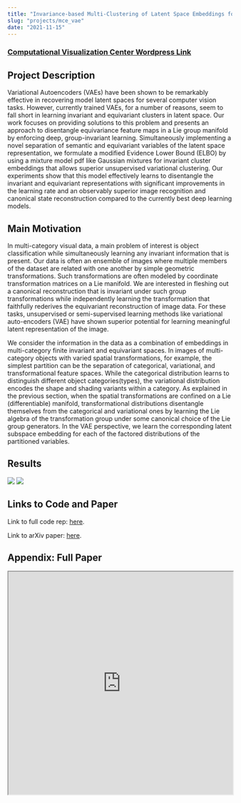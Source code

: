```yaml
---
title: "Invariance-based Multi-Clustering of Latent Space Embeddings for Equivariant Learning"
slug: "projects/mce_vae"
date: "2021-11-15"
---
```

### [Computational Visualization Center Wordpress Link](https://cvcweb.oden.utexas.edu/cvcwp/projects/invariance-based-multi-clustering-of-latent-space-embeddings-for-equivariant-learning/)
## Project Description
Variational Autoencoders (VAEs) have been shown to be remarkably effective in recovering model latent spaces for several computer vision tasks. However, currently trained VAEs, for a number of reasons, seem to fall short in learning invariant and equivariant clusters in latent space. Our work focuses on providing solutions to this problem and presents an approach to disentangle equivariance feature maps in a Lie group manifold by enforcing deep, group-invariant learning. Simultaneously implementing a novel separation of semantic and equivariant variables of the latent space representation, we formulate a modified Evidence Lower Bound (ELBO) by using a mixture model pdf like Gaussian mixtures for invariant cluster embeddings that allows superior unsupervised variational clustering. Our experiments show that this model effectively learns to disentangle the invariant and equivariant representations with significant improvements in the learning rate and an observably superior image recognition and canonical state reconstruction compared to the currently best deep learning models.

## Main Motivation
In multi-category visual data, a main problem of interest is object classification while simultaneously learning any invariant information that is present. Our data is often an ensemble of images where multiple members of the dataset are related with one another by simple geometric transformations. Such transformations are often modeled by coordinate transformation matrices on a Lie manifold. We are interested in fleshing out a canonical reconstruction that is invariant under such group transformations while independently learning the transformation that faithfully rederives the equivariant reconstruction of image data. For these tasks, unsupervised or semi-supervised learning methods like variational auto-encoders (VAE) have shown superior potential for learning meaningful latent representation of the image.

We consider the information in the data as a combination of embeddings in multi-category finite invariant and equivariant spaces. In images of multi-category objects with varied spatial transformations, for example, the simplest partition can be the separation of categorical, variational, and transformational feature spaces. While the categorical distribution learns to distinguish different object categories(types), the variational distribution encodes the shape and shading variants within a category. As explained in the previous section, when the spatial transformations are confined on a Lie (differentiable) manifold, transformational distributions disentangle themselves from the categorical and variational ones by learning the Lie algebra of the transformation group under some canonical choice of the Lie group generators. In the VAE perspective, we learn the corresponding latent subspace embedding for each of the factored distributions of the partitioned variables.

## Results

![](https://hackmd.io/_uploads/BkDMW81_F.png)
![](https://hackmd.io/_uploads/BJ_QbIJOK.png)

## Links to Code and Paper

Link to full code rep: [here](https://github.com/yorkiva/MCE-VAE).

Link to arXiv paper: [here](https://arxiv.org/abs/2107.11717).

## Appendix: Full Paper
<iframe src="https://arxiv.org/pdf/2107.11717.pdf"
height=500 width=100%></iframe>